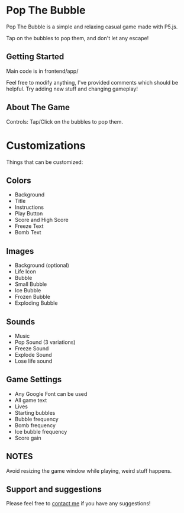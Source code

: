 # Pop The Bubble

Pop The Bubble is a simple and relaxing casual game made with P5.js.

Tap on the bubbles to pop them, and don't let any escape!


## Getting Started
Main code is in frontend/app/

Feel free to modify anything, I've provided comments which should be helpful. Try adding new stuff and changing gameplay!

## About The Game

Controls: Tap/Click on the bubbles to pop them.

# Customizations

Things that can be customized:

## Colors

- Background
- Title
- Instructions
- Play Button
- Score and High Score
- Freeze Text 
- Bomb Text

## Images
- Background (optional)
- Life Icon
- Bubble
- Small Bubble
- Ice Bubble
- Frozen Bubble
- Exploding Bubble

## Sounds
- Music
- Pop Sound (3 variations)
- Freeze Sound
- Explode Sound
- Lose life sound

## Game Settings
- Any Google Font can be used
- All game text
- Lives
- Starting bubbles
- Bubble frequency
- Bomb frequency
- Ice bubble frequency
- Score gain

## NOTES

Avoid resizing the game window while playing, weird stuff happens.

## Support and suggestions
Please feel free to [contact me](https://gokoji.com/profile/Svarog1389) if you have any suggestions!   
